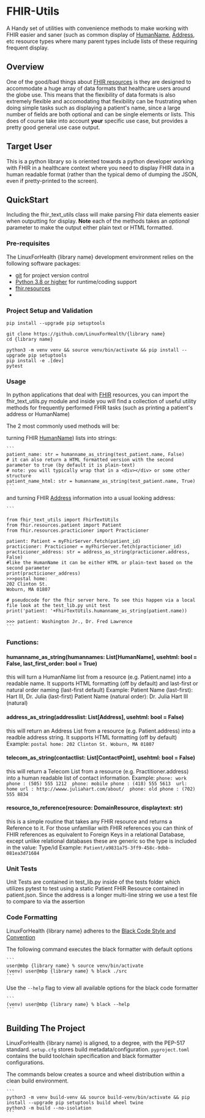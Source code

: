 # FHIR-Utils
A Handy set of utilities with convenience methods to make working with FHIR easier and saner (such as common display of
[HumanName](http://hl7.org/fhir/datatypes.html#HumanName), [Address](http://hl7.org/fhir/datatypes.html#Address), etc 
resource types where many parent types include lists of these requiring frequent display.

## Overview

One of the good/bad things about [FHIR resources](http://hl7.org/fhir/resourcelist.html) is they are designed to 
accommodate a huge array of data formats that healthcare users around the globe use. This means that the flexibility 
of data formats is also extremely flexible and accomodating that flexibility can be frustrating when doing simple 
tasks such as displaying a patient's name, since a large number of fields are both optional and can be single elements 
or lists. This does of course take into account **your** specific use case, but provides a pretty good general use 
case output.

## Target User
This is a python library so is oriented towards a python developer working with FHIR in a healthcare context where
you need to display FHIR data in a human readable format (rather than the typical demo of dumping the JSON, even if
pretty-printed to the screen).

## QuickStart
Including the fhir_text_utils class will make parsing Fhir data elements easier when outputting for display. 
**Note** each of the methods takes an *optional* parameter to make the output either plain text or HTML formatted.

### Pre-requisites
The LinuxForHealth {library name} development environment relies on the following software packages:

- [git](https://git-scm.com) for project version control
- [Python 3.8 or higher](https://www.python.org/downloads/) for runtime/coding support
- [fhir.resources](https://pypi.org/project/fhir.resources/)
- 
### Project Setup and Validation
```shell
pip install --upgrade pip setuptools

git clone https://github.com/LinuxForHealth/{library name}
cd {library name}

python3 -m venv venv && source venv/bin/activate && pip install --upgrade pip setuptools 
pip install -e .[dev]
pytest
```
### Usage
In python applications that deal with [FHIR](http://hl7.org/fhir/) resources, you can import the fhir_text_utils.py module and inside you will find a collection of useful utility methods for frequently performed FHIR tasks (such as printing a patient's address or HumanName)

The 2 most commonly used methods will be: 

turning FHIR [HumanName](http://hl7.org/fhir/datatypes.html#HumanName)) lists into strings:

    ```
    patient_name: str = humanname_as_string(test_patient.name, False)
    # it can also return a HTML formatted version with the second parameter to true (by default it is plain-text)
    # note: you will typically wrap that in a <div></div> or some other structure
    patient_name_html: str = humanname_as_string(test_patient.name, True)
    ```
and turning FHIR [Address](http://hl7.org/fhir/datatypes.html#Address) information into a usual looking address: 
 
    ```

    from fhir_text_utils import FhirTextUtils
    from fhir.resources.patient import Patient
    from fhir.resources.practicioner import Practicioner

    patient: Patient = myFhirServer.fetch(patient_id)
    practicioner: Practicioner = myFhirServer.fetch(practicioner_id)
    practicioner_address: str = address_as_string(practicioner.address, False)
    #like the HumanName it can be either HTML or plain-text based on the second parameter
    print(practicioner_address)
    >>>postal home:
	202 Clinton St. 
	Woburn, MA 01807
    
    # pseudocode for the fhir server here. To see this happen via a local file look at the test_lib.py unit test
    print('patient: '+FhirTextUtils.humanname_as_string(patient.name))

    >>> patient: Washington Jr., Dr. Fred Lawrence
    ```
### Functions:
#### humanname_as_string(humannames: List[HumanName], usehtml: bool = False, last_first_order: bool = True)
this will turn a HumanName list from a resource (e.g. Patient.name) into a readable name. It supports HTML
formatting (off by default) and last-first or natural order naming (last-first default)
Example:
        Patient Name (last-first): Hart  III, Dr. Julia (last-first)
        Patient Name (natural order): Dr. Julia  Hart  III (natural)

#### address_as_string(addresslist: List[Address], usehtml: bool = False)
this will return an Address List from a resource (e.g. Patient.address) into a readble address string. It supports
HTML formatting (off by default)
Example:
        ```
        postal home:
            202 Clinton St.
            Woburn, MA 01807
        ```

#### telecom_as_string(contactlist: List[ContactPoint], usehtml: bool = False)
this will return a Telecom List from a resource (e.g. Practitioner.address) into a human readable list of
contact information.
    Example:
        ```
        phone:
         work phone : (505) 555 1212 
        phone:
         mobile phone : (418) 555 5613 
        url:
         home url : http://wwww.juliahart.com/about/ 
        phone:
         old phone : (702) 555 8834 
        ```
         
#### resource_to_reference(resource: DomainResource, displaytext: str)
 this is a simple routine that takes any FHIR resource and returns a Reference to it. For those unfamiliar with
 FHIR references you can think of FHIR references as equivalent to Foreign Keys in a relational Database, except
 unlike relational databases these are generic so the type is included in the value: Type/id
    Example:
        ```
        Patient/a9831a75-3ff9-458c-9dbb-081ea3d71684
        ```

### Unit Tests
Unit Tests are contained in test_lib.py inside of the tests folder which utilizes pytest to test using a static
Patient FHIR Resource contained in patient.json. Since the address is a longer multi-line string we use a test file
to compare to via the assertion

### Code Formatting

LinuxForHealth {library name} adheres to the [Black Code Style and Convention](https://black.readthedocs.io/en/stable/index.html)

The following command executes the black formatter with default options

    ```
    user@mbp {library name} % source venv/bin/activate
    (venv) user@mbp {library name} % black ./src
    ```

Use the `--help` flag to view all available options for the black code formatter

    ```
    (venv) user@mbp {library name} % black --help
    ```

## Building The Project
LinuxForHealth {library name} is aligned, to a degree, with the PEP-517 standard. `setup.cfg` stores build metadata/configuration.
`pyproject.toml` contains the build toolchain specification and black formatter configurations.

The commands below creates a source and wheel distribution within a clean build environment.

    ```
    python3 -m venv build-venv && source build-venv/bin/activate && pip install --upgrade pip setuptools build wheel twine
    python3 -m build --no-isolation
    ```
